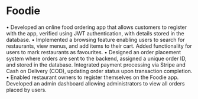 # Foodie
•	Developed an online food ordering app that allows customers to register with the app, verified using JWT authentication, with details stored in the database.
•	Implemented a browsing feature enabling users to search for restaurants, view menus, and add items to their cart. Added functionality for users to mark restaurants as favourites.
•	Designed an order placement system where orders are sent to the backend, assigned a unique order ID, and stored in the database. Integrated payment processing via Stripe and Cash on Delivery (COD), updating order status upon transaction completion.
•	Enabled restaurant owners to register themselves on the Foodie app. Developed an admin dashboard allowing administrators to view all orders placed by users.
